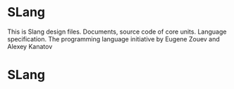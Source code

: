 # SLang
  This is Slang design files. Documents, source code of core units. Language specification.
  The programming language initiative by Eugene Zouev and Alexey Kanatov  
# SLang
